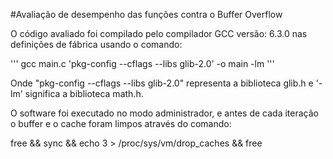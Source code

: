 #Avaliação de desempenho das funções contra o Buffer Overflow

O código avaliado foi compilado pelo compilador GCC versão: 6.3.0 nas definições de fábrica usando o comando: 

'''
gcc main.c 'pkg-config --cflags --libs glib-2.0' -o main -lm
'''

Onde "pkg-config --cflags --libs glib-2.0" representa a biblioteca glib.h e '-lm' significa a biblioteca math.h. 

O software foi executado no modo administrador, e antes de cada iteração o buffer e o cache foram limpos através do comando: 

free \&\& sync \&\& echo 3 > /proc/sys/vm/drop\_caches \&\& free
